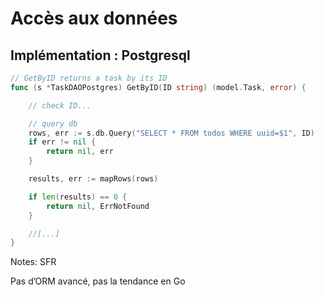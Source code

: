 <!-- .slide: class="with-code" -->

# Accès aux données

## Implémentation : Postgresql

```go
// GetByID returns a task by its ID
func (s *TaskDAOPostgres) GetByID(ID string) (model.Task, error) {

    // check ID...

    // query db
    rows, err := s.db.Query("SELECT * FROM todos WHERE uuid=$1", ID)
    if err != nil {
    	return nil, err
    }

    results, err := mapRows(rows)

    if len(results) == 0 {
    	return nil, ErrNotFound
    }

    //[...]
}
```

Notes:
SFR

Pas d’ORM avancé, pas la tendance en Go
